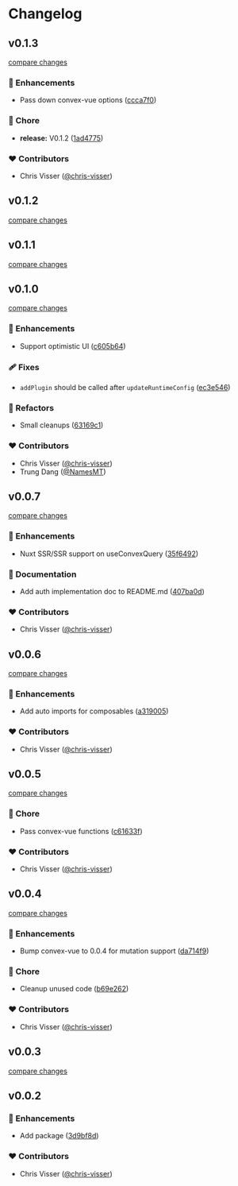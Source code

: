 # Changelog

## v0.1.3

[compare changes](https://github.com/chris-visser/convex-nuxt/compare/v0.1.2...v0.1.3)

### 🚀 Enhancements

- Pass down convex-vue options ([ccca7f0](https://github.com/chris-visser/convex-nuxt/commit/ccca7f0))

### 🏡 Chore

- **release:** V0.1.2 ([1ad4775](https://github.com/chris-visser/convex-nuxt/commit/1ad4775))

### ❤️ Contributors

- Chris Visser ([@chris-visser](https://github.com/chris-visser))

## v0.1.2

[compare changes](https://github.com/chris-visser/convex-nuxt/compare/v0.1.0...v0.1.2)

## v0.1.1

[compare changes](https://github.com/chris-visser/convex-nuxt/compare/v0.1.0...v0.1.1)

## v0.1.0

[compare changes](https://github.com/chris-visser/convex-nuxt/compare/v0.0.7...v0.0.8)

### 🚀 Enhancements

- Support optimistic UI ([c605b64](https://github.com/chris-visser/convex-nuxt/commit/c605b64))

### 🩹 Fixes

- `addPlugin` should be called after `updateRuntimeConfig` ([ec3e546](https://github.com/chris-visser/convex-nuxt/commit/ec3e546))

### 💅 Refactors

- Small cleanups ([63169c1](https://github.com/chris-visser/convex-nuxt/commit/63169c1))

### ❤️ Contributors

- Chris Visser ([@chris-visser](https://github.com/chris-visser))
- Trung Dang ([@NamesMT](https://github.com/NamesMT))

## v0.0.7

[compare changes](https://github.com/chris-visser/convex-nuxt/compare/v0.0.5...v0.0.7)

### 🚀 Enhancements

- Nuxt SSR/SSR support on useConvexQuery ([35f6492](https://github.com/chris-visser/convex-nuxt/commit/35f6492))

### 📖 Documentation

- Add auth implementation doc to README.md ([407ba0d](https://github.com/chris-visser/convex-nuxt/commit/407ba0d))

### ❤️ Contributors

- Chris Visser ([@chris-visser](https://github.com/chris-visser))

## v0.0.6

[compare changes](https://github.com/chris-visser/convex-nuxt/compare/v0.0.5...v0.0.6)

### 🚀 Enhancements

- Add auto imports for composables ([a319005](https://github.com/chris-visser/convex-nuxt/commit/a319005))

### ❤️ Contributors

- Chris Visser ([@chris-visser](https://github.com/chris-visser))

## v0.0.5

[compare changes](https://github.com/chris-visser/convex-nuxt/compare/v0.0.4...v0.0.5)

### 🏡 Chore

- Pass convex-vue functions ([c61633f](https://github.com/chris-visser/convex-nuxt/commit/c61633f))

### ❤️ Contributors

- Chris Visser ([@chris-visser](https://github.com/chris-visser))

## v0.0.4

[compare changes](https://github.com/chris-visser/convex-nuxt/compare/v0.0.3...v0.0.4)

### 🚀 Enhancements

- Bump convex-vue to 0.0.4 for mutation support ([da714f9](https://github.com/chris-visser/convex-nuxt/commit/da714f9))

### 🏡 Chore

- Cleanup unused code ([b69e262](https://github.com/chris-visser/convex-nuxt/commit/b69e262))

### ❤️ Contributors

- Chris Visser ([@chris-visser](https://github.com/chris-visser))

## v0.0.3

[compare changes](https://github.com/chris-visser/convex-nuxt/compare/v0.0.2...v0.0.3)

## v0.0.2


### 🚀 Enhancements

- Add package ([3d9bf8d](https://github.com/cvisser/convex-nuxt/commit/3d9bf8d))

### ❤️ Contributors

- Chris Visser ([@chris-visser](https://github.com/chris-visser))

